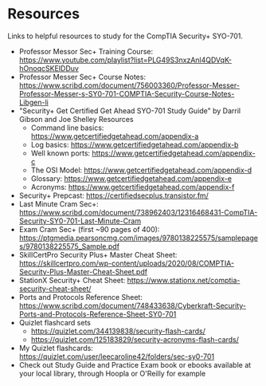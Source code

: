 # Resources

Links to helpful resources to study for the CompTIA Security+ SYO-701.
- Professor Messor Sec+ Training Course: https://www.youtube.com/playlist?list=PLG49S3nxzAnl4QDVqK-hOnoqcSKEIDDuv
- Professor Messer Sec+ Course Notes: https://www.scribd.com/document/756003360/Professor-Messer-Professor-Messer-s-SY0-701-COMPTIA-Security-Course-Notes-Libgen-li
- "Security+ Get Certified Get Ahead SYO-701 Study Guide" by Darril Gibson and Joe Shelley Resources
  - Command line basics: https://www.getcertifiedgetahead.com/appendix-a
  - Log basics: https://www.getcertifiedgetahead.com/appendix-b
  - Well known ports: https://www.getcertifiedgetahead.com/appendix-c
  - The OSI Model: https://www.getcertifiedgetahead.com/appendix-d
  - Glossary: https://www.getcertifiedgetahead.com/appendix-e
  - Acronyms: https://www.getcertifiedgetahead.com/appendix-f
- Security+ Prepcast: https://certifiedsecplus.transistor.fm/ 
- Last Minute Cram Sec+: https://www.scribd.com/document/738962403/12316468431-CompTIA-Security-SY0-701-Last-Minute-Cram
- Exam Cram Sec+ (first ~90 pages of 400): https://ptgmedia.pearsoncmg.com/images/9780138225575/samplepages/9780138225575_Sample.pdf
- SkillCertPro Security Plus+ Master Cheat Sheet: https://skillcertpro.com/wp-content/uploads/2020/08/COMPTIA-Security-Plus-Master-Cheat-Sheet.pdf
- StationX Security+ Cheat Sheet: https://www.stationx.net/comptia-security-cheat-sheet/
- Ports and Protocols Reference Sheet: https://www.scribd.com/document/748433638/Cyberkraft-Security-Ports-and-Protocols-Reference-Sheet-SY0-701   
- Quizlet flashcard sets
  - https://quizlet.com/344139838/security-flash-cards/ 
  - https://quizlet.com/125183829/security-acronyms-flash-cards/ 
- My Quizlet flashcards: https://quizlet.com/user/leecaroline42/folders/sec-sy0-701
- Check out Study Guide and Practice Exam book or ebooks available at your local library, through Hoopla or O'Reilly for example
